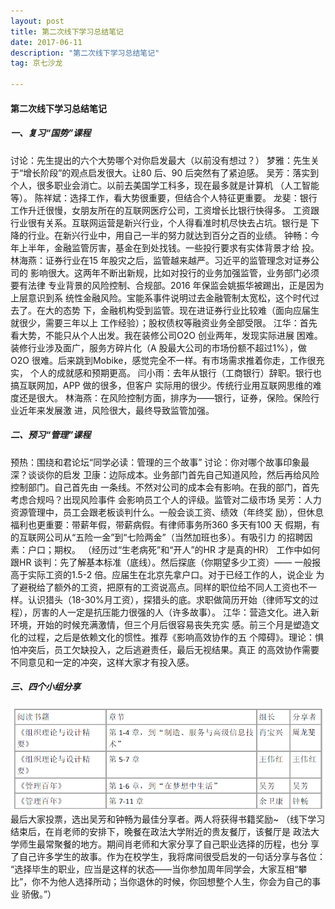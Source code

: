```yaml
---
layout: post
title: 第二次线下学习总结笔记
date: 2017-06-11 
description: "第二次线下学习总结笔记"
tag: 京七沙龙 

---
```

#### 第二次线下学习总结笔记

##### 一、复习“国势”课程
讨论：先生提出的六个大势哪个对你启发最大（以前没有想过？）
梦雅：先生关于“增长阶段”的观点启发很大。让80 后、90 后突然有了紧迫感。
吴芳：落实到个人，很多职业会消亡。以前去美国学工科多，现在最多就是计算机
（人工智能等）。
陈祥斌：选择工作，看大势很重要，但结合个人特征更重要。
龙斐：银行工作升迁很慢，女朋友所在的互联网医疗公司，工资增长比银行快得多。
工资跟行业很有关系。互联网运营是新兴行业，个人得看准时机尽快去占坑。银行是
下降的行业。在新兴行业中，用自己一半的努力就达到百分之百的业绩。
钟畅：今年上半年，金融监管厉害，基金在到处找钱。一些投行要求有实体背景才给
投。
林海燕：证券行业在15 年股灾之后，监管越来越严。习近平的监管理念对证券公司的
影响很大。这两年不断出新规，比如对投行的业务加强监管，业务部门必须要有法律
专业背景的风险控制、合规部。2016 年保监会姚振华被踢出，正是因为上层意识到系
统性金融风险。宝能系事件说明过去金融管制太宽松，这个时代过去了。在大的态势
下，金融机构受到监管。现在进证券行业比较难（面向应届生就很少，需要三年以上
工作经验）；股权债权等融资业务全部受限。
江华：首先看大势，不能只从个人出发。我在装修公司O2O 创业两年，发现实际进展
困难。装修行业涉及面广，服务方碎片化（A 股最大公司的市场份额不超过1%），做
O2O 很难。后来跳到Mobike，感觉完全不一样。有市场需求推着你走，工作很充实，
个人的成就感和预期更高。
闫小雨：去年从银行（工商银行）辞职。银行也搞互联网加，APP 做的很多，但客户
实际用的很少。传统行业用互联网思维的难度还是很大。
林海燕：在风险控制方面，排序为——银行，证券，保险。保险行业近年来发展激
进，风险很大，最终导致监管加强。

##### 二、预习“管理”课程
预热：围绕和君论坛“同学必读：管理的三个故事”
讨论：你对哪个故事印象最深？谈谈你的启发
卫康：边际成本。业务部门首先自己知道风险，然后再给风险控制部门。自己首先由
一条线。不然对公司的成本会有影响。在我的部门，首先考虑合规吗？出现风险事件
会影响员工个人的评级。监管对二级市场
吴芳：人力资源管理中，员工会跟老板谈判什么。一般会谈工资、绩效（年终奖
励），但休息福利也更重要：带薪年假，带薪病假。有律师事务所360 多天有100 天
假期，有的互联网公司从“五险一金”到“七险两金”（当然加班也多）。有吸引力
的招聘因素：户口；期权。
（经历过“生老病死”和“开人”的HR 才是真的HR）
工作中如何跟HR 谈判：先了解基本标准（底线）。然后探底（你期望多少工资）——
一般报高于实际工资的1.5-2 倍。应届生在北京先拿户口。对于已经工作的人，说企业
为了避税给了额外的工资，把原有的工资说高点。同样的职位给不同人工资也不一
样。认识猎头（18-30%月工资），探猎头的底。求职做简历开始（律师写文的过
程），厉害的人一定是抗压能力很强的人（许多故事）。
江华：营造文化。进入新环境，开始的时候充满激情，但三个月后很容易丧失充实
感。前三个月是塑造文化的过程，之后是依赖文化的惯性。推荐《影响高效协作的五
个障碍》。理论：惧怕冲突后，员工欠缺投入，之后逃避责任，最后无视结果。真正
的高效协作需要不同意见和一定的冲突，这样大家才有投入感。

##### 三、四个小组分享
 ![](/w3c/images/shalong/20170611/1.png)
 最后大家投票，选出吴芳和钟畅为最佳分享者。两人将获得书籍奖励~
（线下学习结束后，在肖老师的安排下，晚餐在政法大学附近的贵友餐厅，该餐厅是
政法大学师生最常聚餐的地方。期间肖老师和大家分享了自己职业选择的历程，也分
享了自己许多学生的故事。作为在校学生，我将席间很受启发的一句话分享与各位：
“选择毕生的职业，应当是这样的状态——当你参加周年同学会，大家互相“攀
比”，你不为他人选择所动；当你退休的时候，你回想整个人生，你会为自己的事业
骄傲。”）